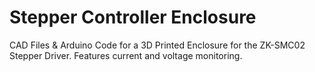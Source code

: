 # Stepper Controller Enclosure
CAD Files & Arduino Code for a 3D Printed Enclosure for the ZK-SMC02 Stepper Driver. Features current and voltage monitoring.
